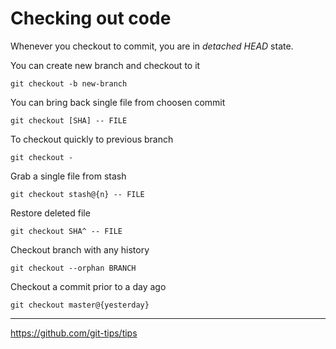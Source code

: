 # Checking out code

Whenever you checkout to commit, you are in _detached HEAD_ state.

You can create new branch and checkout to it

```
git checkout -b new-branch
```

You can bring back single file from choosen commit

```
git checkout [SHA] -- FILE 
```

To checkout quickly to previous branch

```
git checkout -
```

Grab a single file from stash

```
git checkout stash@{n} -- FILE
```

Restore deleted file 

```
git checkout SHA^ -- FILE
```

Checkout branch with any history 

```
git checkout --orphan BRANCH
```

Checkout a commit prior to a day ago

```
git checkout master@{yesterday}
```

---

https://github.com/git-tips/tips